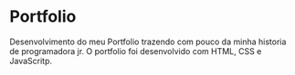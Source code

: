 # Portfolio

Desenvolvimento do meu Portfolio trazendo com pouco da minha historia de programadora jr.
O portfolio foi desenvolvido com HTML, CSS e JavaScritp.

